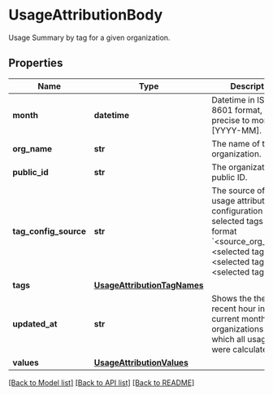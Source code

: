 # UsageAttributionBody

Usage Summary by tag for a given organization.

## Properties
Name | Type | Description | Notes
------------ | ------------- | ------------- | -------------
**month** | **datetime** | Datetime in ISO-8601 format, UTC, precise to month: [YYYY-MM]. | [optional] 
**org_name** | **str** | The name of the organization. | [optional] 
**public_id** | **str** | The organization public ID. | [optional] 
**tag_config_source** | **str** | The source of the usage attribution tag configuration and the selected tags in the format &#x60;&lt;source_org_name&gt;:&lt;selected tag 1&gt;-&lt;selected tag 2&gt;-&lt;selected tag 3&gt;&#x60;. | [optional] 
**tags** | [**UsageAttributionTagNames**](UsageAttributionTagNames.md) |  | [optional] 
**updated_at** | **str** | Shows the the most recent hour in the current months for all organizations for which all usages were calculated. | [optional] 
**values** | [**UsageAttributionValues**](UsageAttributionValues.md) |  | [optional] 

[[Back to Model list]](README.md#documentation-for-models) [[Back to API list]](README.md#documentation-for-api-endpoints) [[Back to README]](README.md)


